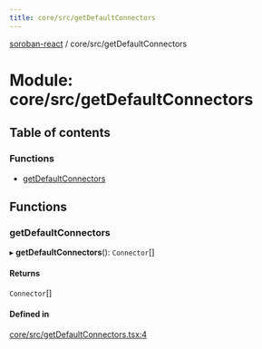 ```yaml
---
title: core/src/getDefaultConnectors
---
```

[soroban-react](../README.md) / core/src/getDefaultConnectors

# Module: core/src/getDefaultConnectors

## Table of contents

### Functions

- [getDefaultConnectors](core_src_getDefaultConnectors.md#getdefaultconnectors)

## Functions

### getDefaultConnectors

▸ **getDefaultConnectors**(): `Connector`[]

#### Returns

`Connector`[]

#### Defined in

[core/src/getDefaultConnectors.tsx:4](https://github.com/paltalabs/soroban-react/blob/50e8963/packages/core/src/getDefaultConnectors.tsx#L4)
